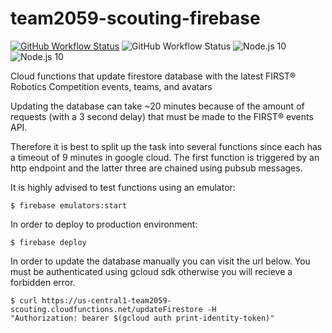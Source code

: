 # team2059-scouting-firebase
<a href="https://github.com/aamijar/team2059-scouting-firebase/actions"><img alt="GitHub Workflow Status" src="https://img.shields.io/github/workflow/status/aamijar/team2059-scouting-firebase/Node.js%20Testing?label=build&logo=github"></a>
<img alt="GitHub Workflow Status" src="https://img.shields.io/github/workflow/status/aamijar/team2059-scouting-firebase/Node.js%20Testing?color=ab5c2b&label=tests&logo=Mocha&logoColor=white">
<img alt="Node.js 10" src="https://img.shields.io/badge/Node.js-10-green?logo=Node.js&logoColor=green">
<img alt="Node.js 10" src="https://img.shields.io/badge/cloud%20functions-3.6.1-%23f29c07?logo=firebase">


Cloud functions that update firestore database with the latest FIRST® Robotics Competition events, teams, and avatars

Updating the database can take ~20 minutes because of the amount of requests (with a 3 second delay) that must be made to the FIRST® events API.

Therefore it is best to split up the task into several functions since each has a timeout of 9 minutes in google cloud. 
The first function is triggered by an http endpoint and the latter three are chained using pubsub messages.

It is highly advised to test functions using an emulator:

```
$ firebase emulators:start
```

In order to deploy to production environment:
```
$ firebase deploy
```

In order to update the database manually you can visit the url below. You must be authenticated using gcloud sdk otherwise you will recieve a forbidden error.
```
$ curl https://us-central1-team2059-scouting.cloudfunctions.net/updateFirestore -H 
"Authorization: bearer $(gcloud auth print-identity-token)"
```
